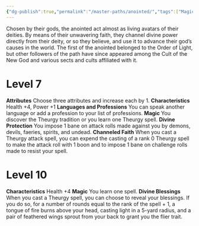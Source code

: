 ```yaml
---
{"dg-publish":true,"permalink":"/master-paths/anointed/","tags":["Magic"]}
---
```


Chosen by their gods, the anointed act almost as living avatars of their deities. By means of their unwavering faith, they channel divine power directly from their deity, or so they believe, and use it to advance their god’s causes in the world. The first of the anointed belonged to the Order of Light, but other followers of the path have since appeared among the Cult of the New God and various sects and cults affiliated with it.
# Level 7
**Attributes** Choose three attributes and increase each by 1.
**Characteristics** Health +4, Power +1
**Languages and Professions** You can speak another language or add a profession to your list of professions.
**Magic** You discover the Theurgy tradition or you learn one Theurgy spell.
**Divine Protection** You impose 1 bane on attack rolls made against you by demons, devils, faeries, spirits, and undead.
**Channeled Faith** When you cast a Theurgy attack spell, you can expend the casting of a rank 0 Theurgy spell to make the attack roll with 1 boon and to impose 1 bane on challenge rolls made to resist your spell.
# Level 10
**Characteristics** Health +4
**Magic** You learn one spell.
**Divine Blessings** When you cast a Theurgy spell, you can choose to reveal your blessings. If you do so, for a number of rounds equal to the rank of the spell + 1, a tongue of fire burns above your head, casting light in a 5-yard radius, and a pair of feathered wings sprout from your back to grant you the flier trait.